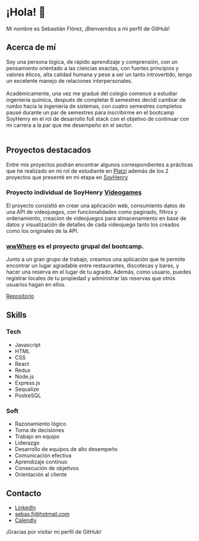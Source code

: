 # ¡Hola! 👋

Mi nombre es Sebastián Flórez, ¡Bienvenidos a mi perfil de GitHub!

## Acerca de mí

Soy una persona lógica, de rápido aprendizaje y comprensión,
con un pensamiento orientado a las ciencias exactas, con fuertes 
principios y valores éticos, alta calidad humana y pese a ser un tanto 
introvertido, tengo un excelente manejo de relaciones interpersonales.
<br><br>Académicamente, una vez me gradué del colegio comencé a estudiar ingeniería química, después de completar 6 semestres decidí cambiar de rumbo hacia
la ingeniería de sistemas, con cuatro semestres completos pausé durante un par de semestres para inscribirme en el bootcamp SoyHenry en el rol de desarrollo full stack con el objetivo 
de continuar con mi carrera a la par que me desempeño en el sector.
<br><br>

## Proyectos destacados

Entre mis proyectos podrán encontrar algunos correspondientes a prácticas que he realizado en mi rol de estudiante en [Platzi](https://platzi.com/) además 
de los 2 proyectos que presenté en mi etapa en [SoyHenry](https://www.soyhenry.com/)

### Proyecto individual de SoyHenry [Videogames](https://github.com/SebasFj/PI-videogames)
El proyecto consistió en crear una aplicación web, consumiento datos de una API de videojuegos, con funcionalidades como paginado, filtros y ordenamiento, creacion de videojuegos para almacenamiento en base de datos y visualización de detalles de cada videojuego tanto los creados como los originales de la API.

### [wwWhere](https://wwwhere.up.railway.app/) es el proyecto grupal del bootcamp.
Junto a un gran grupo de trabajo, creamos una aplicación que te permite encontrar un lugar agradable entre restaurantes, discotecas y bares, y hacer una reserva en el lugar de tu agrado. Además, como usuario, puedes registrar locales de tu propiedad y administrar las reservas que otros usuarios hagan en ellos.

[Repositorio](https://github.com/Gasnis/Grupo13-PF)

## Skills

### Tech
- Javascript
- HTML
- CSS
- React
- Redux
- Node.js
- Express.js
- Sequalize
- PostreSQL

### Soft
- Razonamiento lógico
- Toma de decisiones
- Trabajo en equipo
- Liderazgo
- Desarrollo de equipos de alto desempeño
- Comunicación efectiva
- Aprendizaje continuo
- Consecución de objetivos
- Orientación al cliente



## Contacto

- [LinkedIn](https://www.linkedin.com/in/sebasfj/)
- [sebas.fj@hotmail.com](sebas.fj@hotmail.com)
- [Calendly](calendly.com/sebas-fj)

¡Gracias por visitar mi perfil de GitHub!
